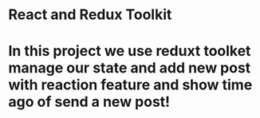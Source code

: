 # React and Redux Toolkit

# In this project we use reduxt toolket manage our state and add new post with reaction feature and show time ago of send a new post!
